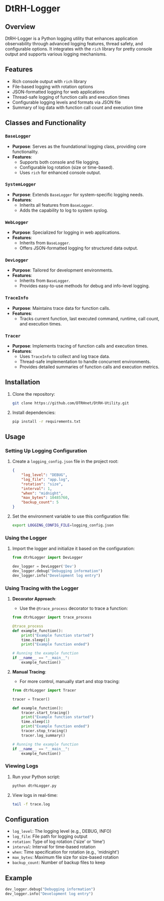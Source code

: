 
# DtRH-Logger

## Overview

DtRH-Logger is a Python logging utility that enhances application observability through advanced logging features, thread safety, and configurable options. It integrates with the `rich` library for pretty console output and supports various logging mechanisms.

## Features

- Rich console output with `rich` library
- File-based logging with rotation options
- JSON-formatted logging for web applications
- Thread-safe logging of function calls and execution times
- Configurable logging levels and formats via JSON file
- Summary of log data with function call count and execution time

## Classes and Functionality

### `BaseLogger`
- **Purpose**: Serves as the foundational logging class, providing core functionality.
- **Features**:
  - Supports both console and file logging.
  - Configurable log rotation (size or time-based).
  - Uses `rich` for enhanced console output.

### `SystemLogger`
- **Purpose**: Extends `BaseLogger` for system-specific logging needs.
- **Features**:
  - Inherits all features from `BaseLogger`.
  - Adds the capability to log to system syslog.

### `WebLogger`
- **Purpose**: Specialized for logging in web applications.
- **Features**:
  - Inherits from `BaseLogger`.
  - Offers JSON-formatted logging for structured data output.

### `DevLogger`
- **Purpose**: Tailored for development environments.
- **Features**:
  - Inherits from `BaseLogger`.
  - Provides easy-to-use methods for debug and info-level logging.

### `TraceInfo`
- **Purpose**: Maintains trace data for function calls.
- **Features**:
  - Tracks current function, last executed command, runtime, call count, and execution times.

### `Tracer`
- **Purpose**: Implements tracing of function calls and execution times.
- **Features**:
  - Uses `TraceInfo` to collect and log trace data.
  - Thread-safe implementation to handle concurrent environments.
  - Provides detailed summaries of function calls and execution metrics.

## Installation

1. Clone the repository:
   ```bash
   git clone https://github.com/DTRHnet/DtRH-Utility.git
   ```

2. Install dependencies:
   ```bash
   pip install -r requirements.txt
   ```

## Usage

### Setting Up Logging Configuration

1. Create a `logging_config.json` file in the project root:
    ```json
    {
        "log_level": "DEBUG",
        "log_file": "app.log",
        "rotation": "size",
        "interval": 1,
        "when": "midnight",
        "max_bytes": 10485760,
        "backup_count": 5
    }
    ```

2. Set the environment variable to use this configuration file:
    ```bash
    export LOGGING_CONFIG_FILE=logging_config.json
    ```

### Using the Logger

1. Import the logger and initialize it based on the configuration:
    ```python
    from dtrhLogger import DevLogger

    dev_logger = DevLogger('Dev')
    dev_logger.debug("Debugging information")
    dev_logger.info("Development log entry")
    ```

### Using Tracing with the Logger

1. **Decorator Approach**:
    - Use the `@trace_process` decorator to trace a function:
    ```python
    from dtrhLogger import trace_process

    @trace_process
    def example_function():
        print("Example function started")
        time.sleep(1)
        print("Example function ended")

    # Running the example function
    if __name__ == "__main__":
        example_function()
    ```

2. **Manual Tracing**:
    - For more control, manually start and stop tracing:
    ```python
    from dtrhLogger import Tracer

    tracer = Tracer()

    def example_function():
        tracer.start_tracing()
        print("Example function started")
        time.sleep(1)
        print("Example function ended")
        tracer.stop_tracing()
        tracer.log_summary()

    # Running the example function
    if __name__ == "__main__":
        example_function()
    ```

### Viewing Logs

1. Run your Python script:
    ```bash
    python dtrhLogger.py
    ```

2. View logs in real-time:
    ```bash
    tail -f trace.log
    ```

## Configuration

- `log_level`: The logging level (e.g., DEBUG, INFO)
- `log_file`: File path for logging output
- `rotation`: Type of log rotation ('size' or 'time')
- `interval`: Interval for time-based rotation
- `when`: Time specification for rotation (e.g., 'midnight')
- `max_bytes`: Maximum file size for size-based rotation
- `backup_count`: Number of backup files to keep

## Example

```python
dev_logger.debug("Debugging information")
dev_logger.info("Development log entry")
```

